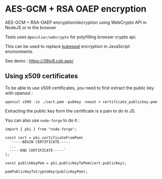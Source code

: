 # AES-GCM + RSA OAEP encryption

AES-GCM + RSA-OAEP encryption/decryption using WebCrypto API in NodeJS or in the browser 

Tests uses `@peculiar/webcrypto` for polyfilling browser crypto api.

This can be used to replace [kubeseal](https://github.com/bitnami-labs/sealed-secrets) encryption in JavaScript environments.

See demo : https://38lo8.csb.app/

## Using x509 certificates

To be able to use x509 certificates, you need to first extract the public key with 
openssl :

```shell script
openssl x509 -in ./cert.pem -pubkey -noout > certificate_publickey.pem
```

Extracting the public key form the certificate is a pain to do in JS.

You can also use `node-forge` to do it : 
```
import { pki } from "node-forge";

const cert = pki.certificateFromPem(
  `-----BEGIN CERTIFICATE-----
  ...
  -----END CERTIFICATE-----`
);

const publikKeyPem = pki.publicKeyToPem(cert.publicKey);

pemPublicKeyToCryptoKey(publicKeyPem);
```
